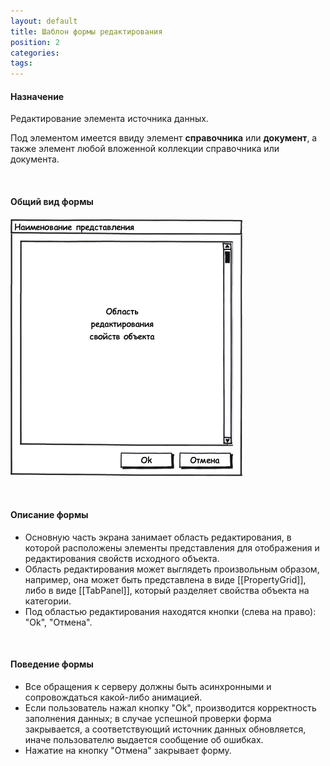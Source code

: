 ```yaml
---
layout: default
title: Шаблон формы редактирования
position: 2
categories: 
tags: 
---
```


#### Назначение

Редактирование элемента источника данных.

Под элементом имеется ввиду элемент **справочника** или **документ**, а также элемент любой вложенной коллекции справочника или документа.

 

#### Общий вид формы

![](DefaultEditForm_Ex1.png)

 

#### Описание формы

* Основную часть экрана занимает область редактирования, в которой расположены элементы представления для отображения и редактирования свойств исходного объекта.
* Область редактирования может выглядеть произвольным образом, например, она может быть представлена в виде [[PropertyGrid]], либо в виде [[TabPanel]], который разделяет свойства объекта на категории.
* Под областью редактирования находятся кнопки (слева на право): "Ok", "Отмена".

 

#### Поведение формы

* Все обращения к серверу должны быть асинхронными и сопровождаться какой-либо анимацией.
* Если пользователь нажал кнопку "Ok", производится корректность заполнения данных; в случае успешной проверки форма закрывается, а соответствующий источник данных обновляется, иначе пользователю выдается сообщение об ошибках.
* Нажатие на кнопку "Отмена" закрывает форму.

 

 

